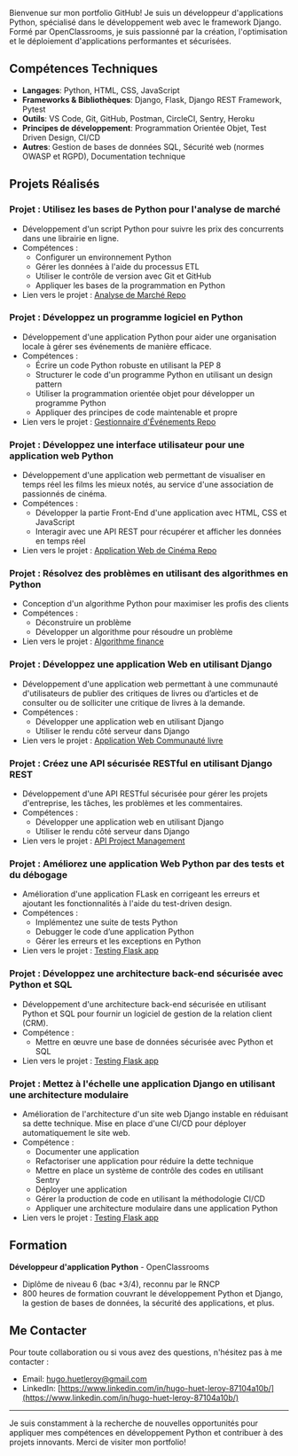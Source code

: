 Bienvenue sur mon portfolio GitHub! Je suis un développeur d'applications Python, spécialisé dans le développement web avec le framework Django. Formé par OpenClassrooms, je suis passionné par la création, l'optimisation et le déploiement d'applications performantes et sécurisées.

## Compétences Techniques

- **Langages**: Python, HTML, CSS, JavaScript
- **Frameworks & Bibliothèques**: Django, Flask, Django REST Framework, Pytest
- **Outils**: VS Code, Git, GitHub, Postman, CircleCI, Sentry, Heroku
- **Principes de développement**: Programmation Orientée Objet, Test Driven Design, CI/CD
- **Autres**: Gestion de bases de données SQL, Sécurité web (normes OWASP et RGPD), Documentation technique

## Projets Réalisés

### Projet : Utilisez les bases de Python pour l'analyse de marché
- Développement d'un script Python pour suivre les prix des concurrents dans une librairie en ligne.
- Compétences :
    * Configurer un environnement Python
    * Gérer les données à l'aide du processus ETL
    * Utiliser le contrôle de version avec Git et GitHub
    * Appliquer les bases de la programmation en Python
- Lien vers le projet : [Analyse de Marché Repo](https://github.com/hugohlr13/OCRP2)

### Projet : Développez un programme logiciel en Python
- Développement d'une application Python pour aider une organisation locale à gérer ses événements de manière efficace.
- Compétences :
    * Écrire un code Python robuste en utilisant la PEP 8
    * Structurer le code d'un programme Python en utilisant un design pattern
    * Utiliser la programmation orientée objet pour développer un programme Python
    * Appliquer des principes de code maintenable et propre
- Lien vers le projet : [Gestionnaire d'Événements Repo](https://github.com/hugohlr13/chess_manager_oc_python_p4)

### Projet : Développez une interface utilisateur pour une application web Python
- Développement d'une application web permettant de visualiser en temps réel les films les mieux notés, au service d'une association de passionnés de cinéma.
- Compétences :
    * Développer la partie Front-End d'une application avec HTML, CSS et JavaScript
    * Interagir avec une API REST pour récupérer et afficher les données en temps réel
- Lien vers le projet : [Application Web de Cinéma Repo](https://github.com/hugohlr13/ocr_p6_netflix)

### Projet : Résolvez des problèmes en utilisant des algorithmes en Python
- Conception d'un algorithme Python pour maximiser les profis des clients
- Compétences :
    * Déconstruire un problème
    * Développer un algorithme pour résoudre un problème
- Lien vers le projet : [Algorithme finance](https://github.com/hugohlr13/p7_algo_finance)

### Projet : Développez une application Web en utilisant Django
- Développement d'une application web permettant à une communauté d'utilisateurs de publier des critiques de livres ou d’articles et de consulter ou de solliciter une critique de livres à la demande.
- Compétences :
    * Développer une application web en utilisant Django
    * Utiliser le rendu côté serveur dans Django
- Lien vers le projet : [Application Web Communauté livre](https://github.com/hugohlr13/p9_litreview)

### Projet : Créez une API sécurisée RESTful en utilisant Django REST
- Développement d'une API RESTful sécurisée pour gérer les projets d'entreprise, les tâches, les problèmes et les commentaires.
- Compétences :
    * Développer une application web en utilisant Django
    * Utiliser le rendu côté serveur dans Django
- Lien vers le projet : [API Project Management](https://github.com/hugohlr13/p10_softdeskapi)

### Projet : Améliorez une application Web Python par des tests et du débogage
- Amélioration d'une application FLask en corrigeant les erreurs et ajoutant les fonctionnalités à l'aide du test-driven design.
- Compétences :
    * Implémentez une suite de tests Python
    * Debugger le code d’une application Python
    * Gérer les erreurs et les exceptions en Python
- Lien vers le projet : [Testing Flask app](https://github.com/hugohlr13/Python_Testing)

### Projet : Développez une architecture back-end sécurisée avec Python et SQL
- Développement d'une architecture back-end sécurisée en utilisant Python et SQL pour fournir un logiciel de gestion de la relation client (CRM).
- Compétence :
    * Mettre en œuvre une base de données sécurisée avec Python et SQL
- Lien vers le projet : [Testing Flask app](https://github.com/hugohlr13/epic_crm_backend)

### Projet : Mettez à l'échelle une application Django en utilisant une architecture modulaire
- Amélioration de l'architecture d'un site web Django instable en réduisant sa dette technique. Mise en place d'une CI/CD pour déployer automatiquement le site web.
- Compétence :
    * Documenter une application
    * Refactoriser une application pour réduire la dette technique
    * Mettre en place un système de contrôle des codes en utilisant Sentry
    * Déployer une application
    * Gérer la production de code en utilisant la méthodologie CI/CD
    * Appliquer une architecture modulaire dans une application Python
- Lien vers le projet : [Testing Flask app](https://github.com/hugohlr13/p13_Python-OC-Lettings-FR)

## Formation

**Développeur d'application Python** - OpenClassrooms
- Diplôme de niveau 6 (bac +3/4), reconnu par le RNCP
- 800 heures de formation couvrant le développement Python et Django, la gestion de bases de données, la sécurité des applications, et plus.

## Me Contacter

Pour toute collaboration ou si vous avez des questions, n'hésitez pas à me contacter :
- Email: [hugo.huetleroy@gmail.com](mailto:hugo.huetleroy@gmail.com)
- LinkedIn: [https://www.linkedin.com/in/hugo-huet-leroy-87104a10b/](https://www.linkedin.com/in/hugo-huet-leroy-87104a10b/)

---

Je suis constamment à la recherche de nouvelles opportunités pour appliquer mes compétences en développement Python et contribuer à des projets innovants. Merci de visiter mon portfolio!
